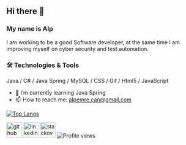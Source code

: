 
## Hi there 👋
### My name is Alp
I am working to be a good Software developer, at the same time I am improving myself on cyber security and test automation.

### 🛠 Technologies & Tools
Java / C# / Java Spring / MySQL / CSS / Git / Html5 / JavaScript

- 🌱 I’m currently learning Java Spring 
- 📫 How to reach me: alpemre.can@gmail.com 


[![Top Langs](https://github-readme-stats.vercel.app/api/top-langs/?username=alpemrecan)](https://github.com/anuraghazra/github-readme-stats)


 [<img src='https://cdn.jsdelivr.net/npm/simple-icons@3.0.1/icons/github.svg' alt='github' height='40'>](https://github.com/alpemrecan)  [<img src='https://cdn.jsdelivr.net/npm/simple-icons@3.0.1/icons/linkedin.svg' alt='linkedin' height='40'>](https://www.linkedin.com/in/alpemrecan//)  [<img src='https://cdn.jsdelivr.net/npm/simple-icons@3.0.1/icons/stackoverflow.svg' alt='stackoverflow' height='40'>](https://stackoverflow.com/users/19342532/alp-emre-can)  ![Profile views](https://gpvc.arturio.dev/alpemrecan)

  
